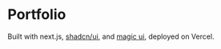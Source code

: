 # Portfolio

Built with next.js, [shadcn/ui](https://ui.shadcn.com/), and [magic ui](https://magicui.design/), deployed on Vercel.